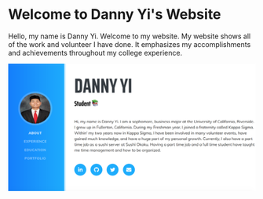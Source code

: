 
# Welcome to Danny Yi's Website

Hello, my name is Danny Yi. Welcome to my website. My website shows all of the work and volunteer I have done. It emphasizes my accomplishments and achievements throughout my college experience. 

![Danny's Website](img/screenshot.png)
